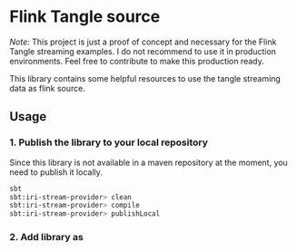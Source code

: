 # Flink Tangle source

*_Note:_* This project is just a proof of concept and necessary for the Flink Tangle streaming examples. 
I do not recommend to use it in production environments. Feel free to contribute to make this production ready.

This library contains some helpful resources to use the tangle streaming data as flink source.

## Usage

### 1. Publish the library to your local repository
Since this library is not available in a maven repository at the moment, you need to publish it locally.

```bash
sbt
sbt:iri-stream-provider> clean
sbt:iri-stream-provider> compile
sbt:iri-stream-provider> publishLocal
```

### 2. Add library as